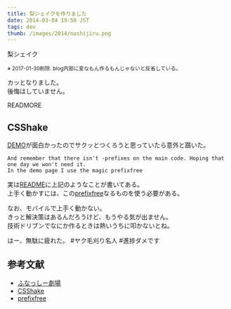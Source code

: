 ```yaml
---
title: 梨シェイクを作りました
date: 2014-03-04 19:50 JST
tags: dev
thumb: /images/2014/nashijiru.png
---
```


梨シェイク

<small>※ 2017-01-30削除. blog内部に変なもん作るもんじゃないと反省している。</small>

カッとなりました。  
後悔はしていません。

READMORE

## CSShake

[DEMO](http://elrumordelaluz.github.io/csshake/)が面白かったのでサクッとつくろうと思っていたら意外と躓いた。

    And remember that there isn't -prefixes on the main code. Hoping that one day we won't need it.
    In the demo page I use the magic prefixfree

実は[README](https://github.com/elrumordelaluz/csshake/blob/master/README.md)に上記のようなことが書いてある。  
上手く動かすには、この[prefixfree](http://leaverou.github.io/prefixfree)なるものを使う必要がある。

なお、モバイルで上手く動かない。  
きっと解決策はあるんだろうけど、もうやる気が出ません。  
技術ドリブンでなにか作るときは熱いうちに叩かないとね。  

はー、無駄に疲れた。 #ヤク毛刈り名人 #進捗ダメです

## 参考文献

- [ふなっしー劇場](http://terawarosu.jimdo.com/)
- [CSShake](http://elrumordelaluz.github.io/csshake/)
- [prefixfree](http://leaverou.github.io/prefixfree)
